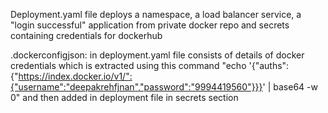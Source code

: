 Deployment.yaml file deploys a namespace, a load balancer service, a "login successful" application from private docker repo and secrets containing credentials for dockerhub

.dockerconfigjson: in deployment.yaml file consists of details of docker credentials which is extracted using this command "echo '{"auths":{"https://index.docker.io/v1/":{"username":"deepakrehfjnan","password":"9994419560"}}}' | base64 -w 0" and then added in deployment file in secrets section
